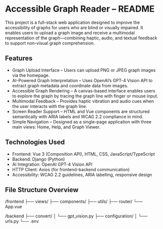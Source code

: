 # Accessible Graph Reader – README

This project is a full-stack web application designed to improve the accessibility of graphs for users who are blind or visually impaired. It enables users to upload a graph image and receive a multimodal representation of the graph—combining haptic, audio, and textual feedback to support non-visual graph comprehension.

## Features

- Graph Upload Interface – Users can upload PNG or JPEG graph images via the homepage.
- AI-Powered Graph Interpretation – Uses OpenAI’s GPT-4 Vision API to extract graph metadata and coordinate data from images.
- Accessible Graph Rendering – A canvas-based interface enables users to explore the graph by tracing the graph line with finger or mouse input.
- Multimodal Feedback – Provides haptic vibration and audio cues when the user interacts with the graph line.
- Screen Reader Support – HTML and Vue components are structured semantically with ARIA labels and WCAG 2.2 compliance in mind.
- Simple Navigation – Designed as a single-page application with three main views: Home, Help, and Graph Viewer.

## Technologies Used

- Frontend: Vue 3 (Composition API), HTML, CSS, JavaScript/TypeScript
- Backend: Django (Python)
- AI Integration: OpenAI GPT-4 Vision API
- HTTP Client: Axios (for frontend-backend communication)
- Accessibility: WCAG 2.2 guidelines, ARIA labelling, responsive design

## File Structure Overview
/frontend
├── views/
├── components/
├── utils/
├── router/
└── App.vue

/backend
├── convert/
│ └── gpt_vision.py
├── configuration/
│ └── urls.py
└── .env
